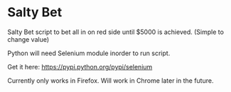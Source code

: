 # Salty Bet
Salty Bet script to bet all in on red side until $5000 is achieved.  (Simple to change value)

Python will need Selenium module inorder to run script.

Get it here: https://pypi.python.org/pypi/selenium

Currently only works in Firefox.  Will work in Chrome later in the future.
